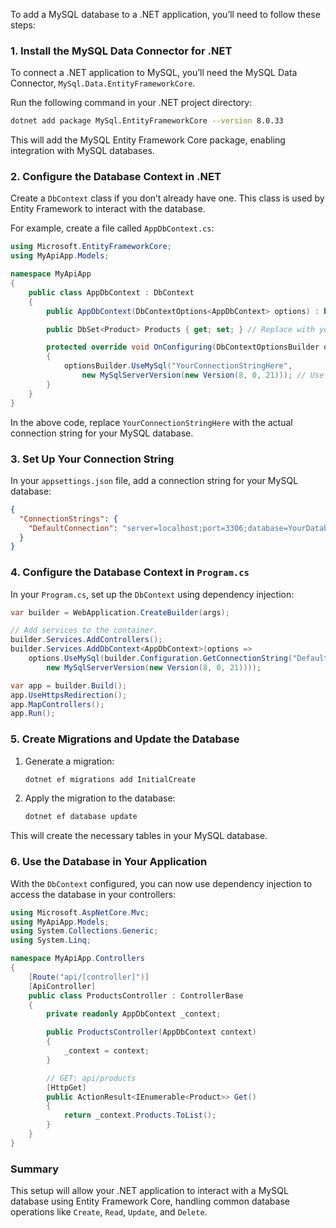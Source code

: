 To add a MySQL database to a .NET application, you’ll need to follow these steps:

### 1. Install the MySQL Data Connector for .NET

To connect a .NET application to MySQL, you’ll need the MySQL Data Connector, `MySql.Data.EntityFrameworkCore`. 

Run the following command in your .NET project directory:

```bash
dotnet add package MySql.EntityFrameworkCore --version 8.0.33
```

This will add the MySQL Entity Framework Core package, enabling integration with MySQL databases.

### 2. Configure the Database Context in .NET

Create a `DbContext` class if you don’t already have one. This class is used by Entity Framework to interact with the database.

For example, create a file called `AppDbContext.cs`:

```csharp
using Microsoft.EntityFrameworkCore;
using MyApiApp.Models;

namespace MyApiApp
{
    public class AppDbContext : DbContext
    {
        public AppDbContext(DbContextOptions<AppDbContext> options) : base(options) { }

        public DbSet<Product> Products { get; set; } // Replace with your models

        protected override void OnConfiguring(DbContextOptionsBuilder optionsBuilder)
        {
            optionsBuilder.UseMySql("YourConnectionStringHere",
                new MySqlServerVersion(new Version(8, 0, 21))); // Use your MySQL version
        }
    }
}
```

In the above code, replace `YourConnectionStringHere` with the actual connection string for your MySQL database.

### 3. Set Up Your Connection String

In your `appsettings.json` file, add a connection string for your MySQL database:

```json
{
  "ConnectionStrings": {
    "DefaultConnection": "server=localhost;port=3306;database=YourDatabaseName;user=YourUsername;password=YourPassword;"
  }
}
```

### 4. Configure the Database Context in `Program.cs`

In your `Program.cs`, set up the `DbContext` using dependency injection:

```csharp
var builder = WebApplication.CreateBuilder(args);

// Add services to the container.
builder.Services.AddControllers();
builder.Services.AddDbContext<AppDbContext>(options =>
    options.UseMySql(builder.Configuration.GetConnectionString("DefaultConnection"),
        new MySqlServerVersion(new Version(8, 0, 21))));

var app = builder.Build();
app.UseHttpsRedirection();
app.MapControllers();
app.Run();
```

### 5. Create Migrations and Update the Database

1. Generate a migration:
   ```bash
   dotnet ef migrations add InitialCreate
   ```
2. Apply the migration to the database:
   ```bash
   dotnet ef database update
   ```

This will create the necessary tables in your MySQL database.

### 6. Use the Database in Your Application

With the `DbContext` configured, you can now use dependency injection to access the database in your controllers:

```csharp
using Microsoft.AspNetCore.Mvc;
using MyApiApp.Models;
using System.Collections.Generic;
using System.Linq;

namespace MyApiApp.Controllers
{
    [Route("api/[controller]")]
    [ApiController]
    public class ProductsController : ControllerBase
    {
        private readonly AppDbContext _context;

        public ProductsController(AppDbContext context)
        {
            _context = context;
        }

        // GET: api/products
        [HttpGet]
        public ActionResult<IEnumerable<Product>> Get()
        {
            return _context.Products.ToList();
        }
    }
}
```

### Summary

This setup will allow your .NET application to interact with a MySQL database using Entity Framework Core, handling common database operations like `Create`, `Read`, `Update`, and `Delete`.
